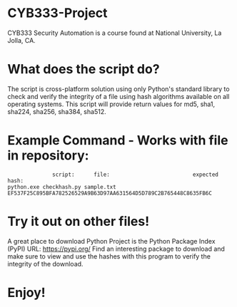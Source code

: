 # CYB333-Project
CYB333 Security Automation is a course found at National University, La Jolla, CA.

# What does the script do?
The script is cross-platform solution using only Python's standard library to check and verify 
the integrity of a file using hash algorithms available on all operating systems.  This script 
will provide return values for md5, sha1, sha224, sha256, sha384, sha512. 

# Example Command - Works with file in repository:
```
              script:      file:                          expected hash:
python.exe checkhash.py sample.txt EF537F25C895BFA782526529A9B63D97AA631564D5D789C2B765448C8635FB6C
```
# Try it out on other files!
A great place to download Python Project is the Python Package Index (PyPI) URL: https://pypi.org/
Find an interesting package to download and make sure to view and use the hashes with this program
to verify the integrity of the download.

# Enjoy!
